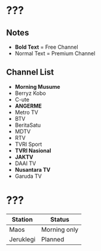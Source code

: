 # ???
## Notes
* **Bold Text** = Free Channel
* Normal Text = Premium Channel
## Channel List
* **Morning Musume**
* Berryz Kobo
* C-ute
* **ANGERME**
* Metro TV
* BTV
* BeritaSatu
* MDTV
* RTV
* TVRI Sport
* **TVRI Nasional**
* **JAKTV**
* DAAI TV
* **Nusantara TV**
* Garuda TV
# ???
Station|Status
--|--
Maos|Morning only
Jeruklegi|Planned
